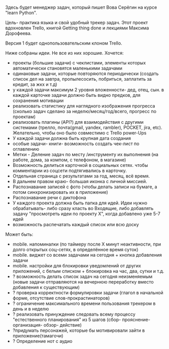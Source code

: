 Здесь будет менеджер задач, который пишет Вова Серёгин на курсе "learn Python".

Цель- практика языка и свой удобный трекер задач.
Этот проект вдохновлен Trello, книгой Getting thing done и лекциями Максима Дорофеева.

Версия 1 будет однопользовательским клоном Trello.

Ниже собраны идеи. Не все из них хорошие.
Хочется:
- проекты (большие задачи) с чеклистами, элементы которых автоматически становятся маленькими задачами
- одинаковые задачи, которые повторяются периодически (создать список дел на завтра, пропылесосить, побриться, заплатить за кредит, за жкх и т.д)
- у каждой задачи максимум 2 уровня вложенности- дед, отец, сын. в каждой карточке задачи должно быть видно предков, для сохранения мотивации 
- реализовать статистику для наглядного изображения прогресса (сколько задач сделано за неделю/месяц/год/всего, прогресс по проектам)
- реализовать плагины (API?) для взаимодействия с другими системами (трелло, почта(gmail, yandex, rambler), POCKET, jira, etc). Желательно, чтобы оно было совместимо с Trello power-Ups
- У каждой задачи должна быть крупная дата создания
- особые задачи- книги- возможность создать чек-лист по оглавлению
- Метки - Деление задач по месту /инструменту их выполнения (на работе, дома, за компом, с телефоном, в магазине)
- Возможность делиться карточкой в социальных сетях. чтобы комментарии из соцсети подтягивались в карточку.
- Отдельная страница с результатами за год, месяц, всё время. 
- В дальнем правом краю- большая иконка с личной миссией.
- Распознавание записей с фото (чтобы делать записи на бумаге, а потом синхронизировать их в приложение)
- Распознавание речи с диктофона
- У каждого проекта должна быть папка для идей. Идеи нужно обрабатывать- либо сразу класть во Входящие, либо добавлять задачу "просмотреть идеи по проекту Х", когда добавлено уже 5-7 идей
- возможность распечатать каждый список или всю доску

Может быть:
- mobile. напоминалки (по таймеру после Х минут неактивности, при долго открытых соц-сетях, в определённое время суток)
- mobile. виджет со всеми задачами на сегодня + кнопка добавления задачи
- mobile. настройки для блокировки уведомлений от других приложений, с белым списком + блокировка на час, два, сутки и т.д.
- ? возможность делать список задач на сегодня неизменяемым (новые задачи отправляются на вечернюю переработку вместо добавления к существующим)
- ? проверка корректности формулировки задачи (глагол в начальной форме, отсутствие слов-прокрастинаторов)
- ? ограничение максимального времени пользования трекером в день и в неделю
- ? реализовать принуждение следовать всему процессу "естественного планирования" из 5 шагов (сбор- прояснение- организация- обзор- действие)
- ?придумать персонажей, которые бы мотивировали зайти в приложение(тамагочи)
- ? Определение нот с аудио
